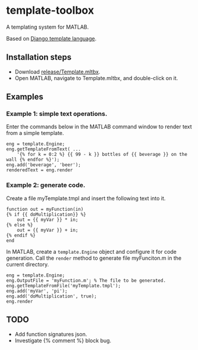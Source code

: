 # template-toolbox

A templating system for MATLAB.

Based on
[Django template language](https://docs.djangoproject.com/en/4.0/ref/templates/language/).

## Installation steps

* Download [release/Template.mltbx](https://github.com/brhannan/template-toolbox/tree/main/release).
* Open MATLAB, navigate to Template.mltbx, and double-click on it.


## Examples

### Example 1: simple text operations.

Enter the commands below in the MATLAB command window to render text
from a simple template.
````
eng = template.Engine;
eng.getTemplateFromText( ...
    '{% for k = 0:2 %} {{ 99 - k }} bottles of {{ beverage }} on the wall {% endfor %}');
eng.add('beverage', 'beer');
renderedText = eng.render
````

### Example 2: generate code.

Create a file myTemplate.tmpl and insert the following text into it.
````
function out = myFunction(in)
{% if {{ doMultiplication}} %}
    out = {{ myVar }} * in;
{% else %}
    out = {{ myVar }} + in;
{% endif %}
end
````
In MATLAB, create a `template.Engine` object and configure it for code
generation. Call the `render` method to generate file myFunciton.m in the
current directory.
````
eng = template.Engine;
eng.OutputFile = 'myFunction.m'; % The file to be generated.
eng.getTemplateFromFile('myTemplate.tmpl');
eng.add('myVar', 'pi');
eng.add('doMultiplication', true);
eng.render
````




## TODO

* Add function signatures json.
* Investigate {% comment %} block bug.
